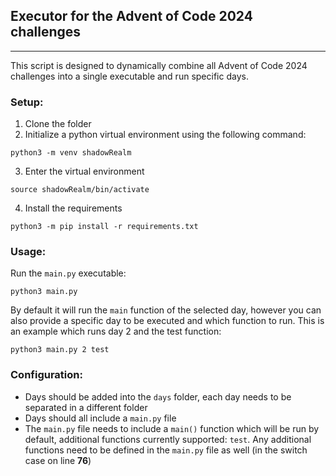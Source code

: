 ## Executor for the Advent of Code 2024 challenges

---

This script is designed to dynamically combine all Advent of Code 2024 challenges into a single executable and run specific days.

### Setup:
1. Clone the folder
2. Initialize a python virtual environment using the following command:
```shell
python3 -m venv shadowRealm
```
3. Enter the virtual environment
```shell
source shadowRealm/bin/activate
```
4. Install the requirements
```shell
python3 -m pip install -r requirements.txt
```

### Usage:
Run the `main.py` executable:
```shell
python3 main.py
```

By default it will run the `main` function of the selected day, however you can also provide a specific day to be executed and which function to run. This is an example which runs day 2 and the test function:
```shell
python3 main.py 2 test
```

### Configuration:
- Days should be added into the `days` folder, each day needs to be separated in a different folder
- Days should all include a `main.py` file
- The `main.py` file needs to include a `main()` function which will be run by default, additional functions currently supported: `test`. Any additional functions need to be defined in the `main.py` file as well (in the switch case on line **76**)